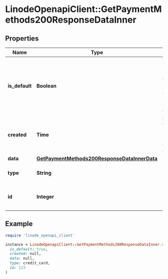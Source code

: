 # LinodeOpenapiClient::GetPaymentMethods200ResponseDataInner

## Properties

| Name | Type | Description | Notes |
| ---- | ---- | ----------- | ----- |
| **is_default** | **Boolean** | Whether this Payment Method is the default method for automatically processing service charges. | [optional] |
| **created** | **Time** | __Read-only__ When the Payment Method was added to the Account. | [optional][readonly] |
| **data** | [**GetPaymentMethods200ResponseDataInnerData**](GetPaymentMethods200ResponseDataInnerData.md) |  | [optional] |
| **type** | **String** | The type of Payment Method. | [optional] |
| **id** | **Integer** | The unique ID of this Payment Method. | [optional] |

## Example

```ruby
require 'linode_openapi_client'

instance = LinodeOpenapiClient::GetPaymentMethods200ResponseDataInner.new(
  is_default: true,
  created: null,
  data: null,
  type: credit_card,
  id: 123
)
```

